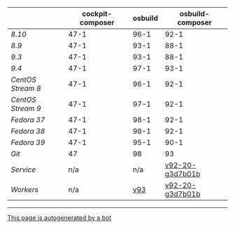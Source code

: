 |       | cockpit-composer    | osbuild    | osbuild-composer    |
|-------|---------------------|------------|---------------------|
*8.10* | 47-1 | 96-1 | 92-1
*8.9* | 47-1 | 93-1 | 88-1
*9.3* | 47-1 | 93-1 | 88-1
*9.4* | 47-1 | 97-1 | 93-1
*CentOS Stream 8* | 47-1 | 96-1 | 92-1
*CentOS Stream 9* | 47-1 | 97-1 | 92-1
*Fedora 37* | 47-1 | 98-1 | 92-1
*Fedora 38* | 47-1 | 98-1 | 92-1
*Fedora 39* | 47-1 | 95-1 | 90-1
*Git* | 47 | 98 | 93
*Service* | n/a | n/a | [v92-20-g3d7b01b](https://github.com/osbuild/osbuild-composer/compare/v92-20-g3d7b01b...main)
*Workers* | n/a | [v93](https://github.com/osbuild/osbuild/compare/v93...main) | [v92-20-g3d7b01b](https://github.com/osbuild/osbuild-composer/compare/v92-20-g3d7b01b...main)

---

[This page is autogenerated by a bot](https://gitlab.cee.redhat.com/osbuild/guides-bot/-/blob/main/release_overview.py)